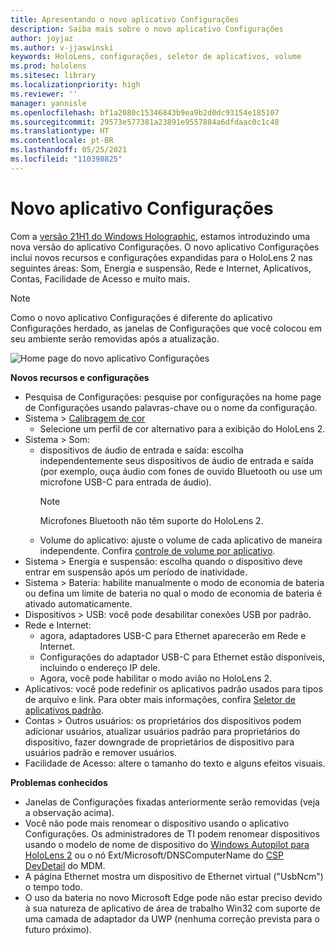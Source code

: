 ```yaml
---
title: Apresentando o novo aplicativo Configurações
description: Saiba mais sobre o novo aplicativo Configurações
author: joyjaz
ms.author: v-jjaswinski
keywords: HoloLens, configurações, seletor de aplicativos, volume
ms.prod: hololens
ms.sitesec: library
ms.localizationpriority: high
ms.reviewer: ''
manager: yannisle
ms.openlocfilehash: bf1a2080c15346843b9ea9b2d0dc93154e185107
ms.sourcegitcommit: 29573e577381a23891e9557884a6dfdaac0c1c48
ms.translationtype: HT
ms.contentlocale: pt-BR
ms.lasthandoff: 05/25/2021
ms.locfileid: "110398825"
---
```

# <a name="new-settings-app"></a>Novo aplicativo Configurações

Com a [versão 21H1 do Windows Holographic](hololens-release-notes.md#windows-holographic-version-21h1), estamos introduzindo uma nova versão do aplicativo Configurações. O novo aplicativo Configurações inclui novos recursos e configurações expandidas para o HoloLens 2 nas seguintes áreas: Som, Energia e suspensão, Rede e Internet, Aplicativos, Contas, Facilidade de Acesso e muito mais.

> [!NOTE]
> Como o novo aplicativo Configurações é diferente do aplicativo Configurações herdado, as janelas de Configurações que você colocou em seu ambiente serão removidas após a atualização.

![Home page do novo aplicativo Configurações](images/new-settings-app.png)

**Novos recursos e configurações**
- Pesquisa de Configurações: pesquise por configurações na home page de Configurações usando palavras-chave ou o nome da configuração.
- Sistema > [Calibragem de cor](hololens2-display.md#how-to-use-display-color-calibration)
    - Selecione um perfil de cor alternativo para a exibição do HoloLens 2.
- Sistema > Som:
  - dispositivos de áudio de entrada e saída: escolha independentemente seus dispositivos de áudio de entrada e saída (por exemplo, ouça áudio com fones de ouvido Bluetooth ou use um microfone USB-C para entrada de áudio).
    > [!NOTE]
    > Microfones Bluetooth não têm suporte do HoloLens 2.
  - Volume do aplicativo: ajuste o volume de cada aplicativo de maneira independente. Confira [controle de volume por aplicativo](holographic-home.md#per-app-volume-control).
- Sistema > Energia e suspensão: escolha quando o dispositivo deve entrar em suspensão após um período de inatividade.
- Sistema > Bateria: habilite manualmente o modo de economia de bateria ou defina um limite de bateria no qual o modo de economia de bateria é ativado automaticamente.
- Dispositivos > USB: você pode desabilitar conexões USB por padrão.
- Rede e Internet:
  - agora, adaptadores USB-C para Ethernet aparecerão em Rede e Internet.
  - Configurações do adaptador USB-C para Ethernet estão disponíveis, incluindo o endereço IP dele.
  - Agora, você pode habilitar o modo avião no HoloLens 2.
- Aplicativos: você pode redefinir os aplicativos padrão usados para tipos de arquivo e link. Para obter mais informações, confira [Seletor de aplicativos padrão](holographic-home.md#default-app-picker).
- Contas > Outros usuários: os proprietários dos dispositivos podem adicionar usuários, atualizar usuários padrão para proprietários do dispositivo, fazer downgrade de proprietários de dispositivo para usuários padrão e remover usuários.
- Facilidade de Acesso: altere o tamanho do texto e alguns efeitos visuais.

**Problemas conhecidos**
- Janelas de Configurações fixadas anteriormente serão removidas (veja a observação acima).
- Você não pode mais renomear o dispositivo usando o aplicativo Configurações. Os administradores de TI podem renomear dispositivos usando o modelo de nome de dispositivo do [Windows Autopilot para HoloLens 2](https://docs.microsoft.com/hololens/hololens2-autopilot) ou o nó Ext/Microsoft/DNSComputerName do [CSP DevDetail](https://docs.microsoft.com/windows/client-management/mdm/devdetail-csp) do MDM.
- A página Ethernet mostra um dispositivo de Ethernet virtual ("UsbNcm") o tempo todo.
- O uso da bateria no novo Microsoft Edge pode não estar preciso devido à sua natureza de aplicativo de área de trabalho Win32 com suporte de uma camada de adaptador da UWP (nenhuma correção prevista para o futuro próximo).

